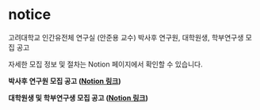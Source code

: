 # notice
고려대학교 인간유전체 연구실 (안준용 교수) 박사후 연구원, 대학원생, 학부연구생 모집 공고

자세한 모집 정보 및 절차는 Notion 페이지에서 확인할 수 있습니다. 

**박사후 연구원 모집 공고 ([Notion 링크](https://joonanlab.notion.site/a1acff2799bc485bb6c9b05db1846b2e))**

**대학원생 및 학부연구생 모집 공고 ([Notion 링크](https://joonanlab.notion.site/e061f5837a4747a8a125714bd984046a))**



